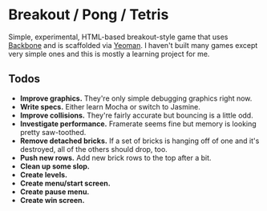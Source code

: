 # Breakout / Pong / Tetris

Simple, experimental, HTML-based breakout-style game that uses
[Backbone](http://backbonejs.org) and is scaffolded via [Yeoman](http://yeoman.io/).
I haven't built many games except very simple ones and this is mostly a
learning project for me.

## Todos

- **Improve graphics.**
  They're only simple debugging graphics right now.
- **Write specs.**
  Either learn Mocha or switch to Jasmine.
- **Improve collisions.**
  They're fairly accurate but bouncing is a little odd.
- **Investigate performance.**
  Framerate seems fine but memory is looking pretty saw-toothed.
- **Remove detached bricks.**
  If a set of bricks is hanging off of one and it's destroyed,
  all of the others should drop, too.
- **Push new rows.**
  Add new brick rows to the top after a bit.
- **Clean up some slop.**
- **Create levels.**
- **Create menu/start screen.**
- **Create pause menu.**
- **Create win screen.**
